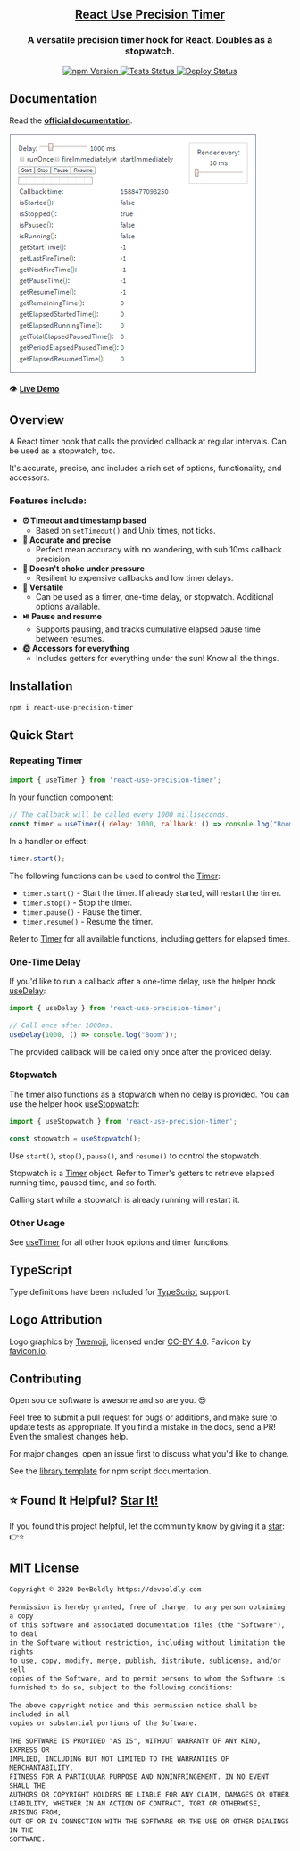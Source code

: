 <h2 align="center">
  <a href="https://github.com/devboldly/react-use-precision-timer">React Use Precision Timer</a>
</h2>
<h3 align="center">
  A versatile precision timer hook for React. Doubles as a stopwatch.
</h3>
<p align="center">
  <a href="https://badge.fury.io/js/react-use-precision-timer">
    <img src="https://badge.fury.io/js/react-use-precision-timer.svg" alt="npm Version"/>
  </a>
  <a href="https://github.com/devboldly/react-use-precision-timer/actions?query=workflow%3ATests">
    <img src="https://github.com/devboldly/react-use-precision-timer/workflows/Tests/badge.svg" alt="Tests Status"/>
  </a>
  <a href="https://github.com/devboldly/react-use-precision-timer/actions?query=workflow%3ADeploy">
    <img src="https://github.com/devboldly/react-use-precision-timer/workflows/Deploy/badge.svg" alt="Deploy Status"/>
  </a>
</p>

## Documentation

Read the **[official documentation](https://devboldly.github.io/react-use-precision-timer/)**.

[![Demo](./src/__docz__/images/demo.gif "Demo")](https://devboldly.github.io/react-use-precision-timer/demo)

👁️ **[Live Demo](https://devboldly.github.io/react-use-precision-timer/demo)**

## Overview

A React timer hook that calls the provided callback at regular intervals. Can be used as a stopwatch, too.

It's accurate, precise, and includes a rich set of options, functionality, and accessors.

### Features include:

- **⏰ Timeout and timestamp based**
  - Based on `setTimeout()` and Unix times, not ticks.
- **🎯 Accurate and precise**
  - Perfect mean accuracy with no wandering, with sub 10ms callback precision.
- **💪 Doesn't choke under pressure**
  - Resilient to expensive callbacks and low timer delays.
- **🧰 Versatile**
  - Can be used as a timer, one-time delay, or stopwatch. Additional options available.
- **⏯️ Pause and resume**
  - Supports pausing, and tracks cumulative elapsed pause time between resumes.
- **🌞 Accessors for everything**
  - Includes getters for everything under the sun! Know all the things.

## Installation

```
npm i react-use-precision-timer
```

## Quick Start

### Repeating Timer

```jsx
import { useTimer } from 'react-use-precision-timer';
```

In your function component: 

```jsx
// The callback will be called every 1000 milliseconds.
const timer = useTimer({ delay: 1000, callback: () => console.log("Boom") });
```

In a handler or effect: 

```jsx
timer.start();
```

The following functions can be used to control the [Timer](https://devboldly.github.io/react-use-precision-timer/useTimer#timer):

- `timer.start()` - Start the timer. If already started, will restart the timer.
- `timer.stop()` - Stop the timer.
- `timer.pause()` - Pause the timer.
- `timer.resume()` - Resume the timer.

Refer to [Timer](https://devboldly.github.io/react-use-precision-timer/useTimer#timer) for all available functions, including getters for elapsed times.

### One-Time Delay

If you'd like to run a callback after a one-time delay, use the helper hook [useDelay](https://devboldly.github.io/react-use-precision-timer/useDelay):

```jsx
import { useDelay } from 'react-use-precision-timer';
```

```jsx
// Call once after 1000ms.
useDelay(1000, () => console.log("Boom"));
```

The provided callback will be called only once after the provided delay.

### Stopwatch

The timer also functions as a stopwatch when no delay is provided. You can use the helper hook [useStopwatch](https://devboldly.github.io/react-use-precision-timer/useStopwatch):

```jsx
import { useStopwatch } from 'react-use-precision-timer';
```

```jsx
const stopwatch = useStopwatch();
```

Use `start()`, `stop()`, `pause()`, and `resume()` to control the stopwatch.

Stopwatch is a [Timer](https://devboldly.github.io/react-use-precision-timer/useTimer#timer) object. Refer to Timer's getters to retrieve elapsed running time, paused time, and so forth.

Calling start while a stopwatch is already running will restart it.

### Other Usage

See [useTimer](https://devboldly.github.io/react-use-precision-timer/useTimer) for all other hook options and timer functions.

## TypeScript

Type definitions have been included for [TypeScript](https://www.typescriptlang.org/) support.

## Logo Attribution

Logo graphics by [Twemoji](https://github.com/twitter/twemoji), licensed under [CC-BY 4.0](https://creativecommons.org/licenses/by/4.0/). Favicon by [favicon.io](https://favicon.io/emoji-favicons/).

## Contributing

Open source software is awesome and so are you. 😎

Feel free to submit a pull request for bugs or additions, and make sure to update tests as appropriate. If you find a mistake in the docs, send a PR! Even the smallest changes help.

For major changes, open an issue first to discuss what you'd like to change.

See the [library template](https://tinyurl.com/ya3k258d) for npm script documentation.

## ⭐ Found It Helpful? [Star It!](https://github.com/devboldly/react-use-precision-timer/stargazers)

If you found this project helpful, let the community know by giving it a [star](https://github.com/devboldly/react-use-precision-timer/stargazers): [👉⭐](https://github.com/devboldly/react-use-precision-timer/stargazers)

## MIT License

```
Copyright © 2020 DevBoldly https://devboldly.com

Permission is hereby granted, free of charge, to any person obtaining a copy
of this software and associated documentation files (the "Software"), to deal
in the Software without restriction, including without limitation the rights
to use, copy, modify, merge, publish, distribute, sublicense, and/or sell
copies of the Software, and to permit persons to whom the Software is
furnished to do so, subject to the following conditions:

The above copyright notice and this permission notice shall be included in all
copies or substantial portions of the Software.

THE SOFTWARE IS PROVIDED "AS IS", WITHOUT WARRANTY OF ANY KIND, EXPRESS OR
IMPLIED, INCLUDING BUT NOT LIMITED TO THE WARRANTIES OF MERCHANTABILITY,
FITNESS FOR A PARTICULAR PURPOSE AND NONINFRINGEMENT. IN NO EVENT SHALL THE
AUTHORS OR COPYRIGHT HOLDERS BE LIABLE FOR ANY CLAIM, DAMAGES OR OTHER
LIABILITY, WHETHER IN AN ACTION OF CONTRACT, TORT OR OTHERWISE, ARISING FROM,
OUT OF OR IN CONNECTION WITH THE SOFTWARE OR THE USE OR OTHER DEALINGS IN THE
SOFTWARE.
```